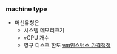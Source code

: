 ﻿### machine type
- 머신유형은 
	- 시스템 메모리크기
	- vCPU 개수 
	- 영구 디스크 한도
[vm인스턴스 가격책정](https://cloud.google.com/compute/vm-instance-pricing)
